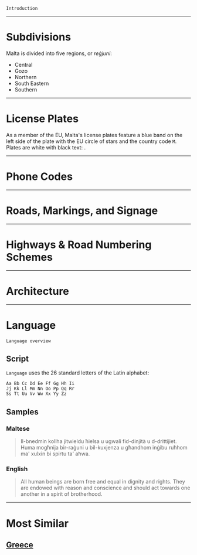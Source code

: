 `Introduction`

---

# Subdivisions

Malta is divided into five regions, or _reġjuni_:

- Central
- Gozo
- Northern
- South Eastern
- Southern

---

# License Plates

As a member of the EU, Malta's license plates feature a blue band on the left side of the plate with the EU circle of stars and the country code `M`. Plates are white with black text: <LicensePlate style="eu" code="M" format="ABC 123"/>.

---

# Phone Codes

---

# Roads, Markings, and Signage

---

# Highways & Road Numbering Schemes

---

# Architecture

---

# Language

`Language overview`

## Script

`Language` uses the 26 standard letters of the Latin alphabet:

```
Aa Bb Cc Dd Ee Ff Gg Hh Ii
Jj Kk Ll Mm Nn Oo Pp Qq Rr
Ss Tt Uu Vv Ww Xx Yy Zz
```

## Samples

### Maltese

> Il-bnedmin kollha jitwieldu ħielsa u ugwali fid-dinjità u d-drittijiet. Huma mogħnija bir-raġuni u bil-kuxjenza u għandhom inġibu ruħhom ma' xulxin bi spirtu ta' aħwa.

### English

> All human beings are born free and equal in dignity and rights. They are endowed with reason and conscience and should act towards one another in a spirit of brotherhood.

---

# Most Similar

## [Greece](/countries/GRC)
